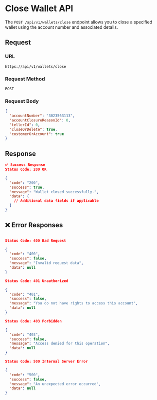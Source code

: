 # Close Wallet API

The `POST /api/v1/wallets/close` endpoint allows you to close a specified wallet using the account number and associated details.

## Request

### **URL**

`https://api/v1/wallets/close`

### **Request Method**

`POST`

### **Request Body**

```json
{
  "accountNumber": "3023563113",
  "accountClosureReasonId": 0,
  "tellerId": 0,
  "closeOrDelete": true,
  "customerOrAccount": true
}
```

## Response

```json
✅ Success Response
Status Code: 200 OK

{
  "code": "200",
  "success": true,
  "message": "Wallet closed successfully.",
  "data": {
    // Additional data fields if applicable
  }
}

```

## ❌ Error Responses

```json

Status Code: 400 Bad Request

{
  "code": "400",
  "success": false,
  "message": "Invalid request data",
  "data": null
}

Status Code: 401 Unauthorized

{
  "code": "401",
  "success": false,
  "message": "You do not have rights to access this account",
  "data": null
}

Status Code: 403 Forbidden

{
  "code": "403",
  "success": false,
  "message": "Access denied for this operation",
  "data": null
}

Status Code: 500 Internal Server Error

{
  "code": "500",
  "success": false,
  "message": "An unexpected error occurred",
  "data": null
}

